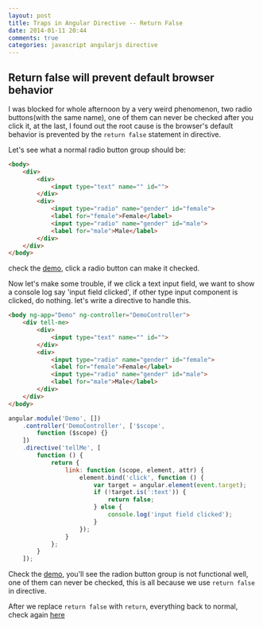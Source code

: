 ```yaml
---
layout: post
title: Traps in Angular Directive -- Return False
date: 2014-01-11 20:44
comments: true
categories: javascript angularjs directive
---
```

## Return false will prevent default browser behavior
I was blocked for whole afternoon by a very weird phenomenon, two radio buttons(with the same name), one of them can never be checked after you click it, at the last, I found out the root cause is the browser's default behavior is prevented by the `return false` statement in directive.

Let's see what a normal radio button group should be:
```html
<body>
    <div>
        <div>
            <input type="text" name="" id="">
        </div>
        <div>
            <input type="radio" name="gender" id="female">
            <label for="female">Female</label>
            <input type="radio" name="gender" id="male">
            <label for="male">Male</label>
        </div>
    </div>
</body>
```
check the [demo](http://jsbin.com/iKelIko/2/edit?html,css,js,output), click a radio button can make it checked.

Now let's make some trouble, if we click a text input field, we want to show a console log say 'input field clicked', if other type input component is clicked, do nothing. let's write a directive to handle this.
```html
<body ng-app="Demo" ng-controller="DemoController">
    <div tell-me>
        <div>
            <input type="text" name="" id="">
        </div>
        <div>
            <input type="radio" name="gender" id="female">
            <label for="female">Female</label>
            <input type="radio" name="gender" id="male">
            <label for="male">Male</label>
        </div>
    </div>
</body>
```
```javascript
angular.module('Demo', [])
    .controller('DemoController', ['$scope',
        function ($scope) {}
    ])
    .directive('tellMe', [
        function () {
            return {
                link: function (scope, element, attr) {
                    element.bind('click', function () {
                        var target = angular.element(event.target);
                        if (!target.is(':text')) {
                            return false;
                        } else {
                            console.log('input field clicked');
                        }
                    });
                }
            };
        }
    ]);
```
Check the [demo](http://jsbin.com/alovifeJ/4/edit?output), you'll see the radion button group is not functional well, one of them can never be checked, this is all because we use `return false` in directive.

After we replace `return false` with `return`, everything back to normal, check again [here](http://jsbin.com/alovifeJ/5/edit?output)
